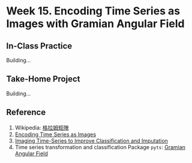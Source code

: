 # Week 15. Encoding Time Series as Images with Gramian Angular Field

## In-Class Practice

Building...

## Take-Home Project

Building...

## Reference

1. Wikipedia: [格拉姆矩陣](https://zh.wikipedia.org/wiki/%E6%A0%BC%E6%8B%89%E5%A7%86%E7%9F%A9%E9%98%B5)
2. [Encoding Time Series as Images](https://medium.com/analytics-vidhya/encoding-time-series-as-images-b043becbdbf3)
3. [Imaging Time-Series to Improve Classification and Imputation](https://arxiv.org/pdf/1506.00327.pdf?fbclid=IwAR1_UuaffW_DYThn26OGoUb9gyWPBR5jssMspP1w7AzV6BbojhhFuQxIfvE)
4. Time series transformation and classification Package `pyts`: [Gramian Angular Field](https://pyts.readthedocs.io/en/latest/auto_examples/plot_gaf.html)